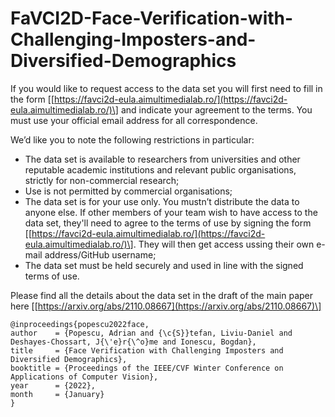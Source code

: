 # FaVCI2D-Face-Verification-with-Challenging-Imposters-and-Diversified-Demographics

 If you would like to request access to the data set you will first need to fill in the form \[[https://favci2d-eula.aimultimedialab.ro/](https://favci2d-eula.aimultimedialab.ro/)\] and indicate your agreement to the terms. You must use your official email address for all correspondence.

We’d like you to note the following restrictions in particular:

- The data set is available to researchers from universities and other reputable academic institutions and relevant public organisations, strictly for non-commercial research; 
- Use is not permitted by commercial organisations;
- The data set is for your use only. You mustn’t distribute the data to anyone else. If other members of your team wish to have access to the data set, they'll need to agree to the  terms of use by signing the form \[[https://favci2d-eula.aimultimedialab.ro/](https://favci2d-eula.aimultimedialab.ro/)\]. They will then get access ussing their own e-mail address/GitHub username;
- The data set must be held securely and used in line with the signed terms of use.


Please find all the details about the data set in the draft of the main paper here \[[https://arxiv.org/abs/2110.08667](https://arxiv.org/abs/2110.08667)\] 


```
@inproceedings{popescu2022face,
author    = {Popescu, Adrian and {\c{S}}tefan, Liviu-Daniel and Deshayes-Chossart, J{\'e}r{\^o}me and Ionescu, Bogdan},
title     = {Face Verification with Challenging Imposters and Diversified Demographics},
booktitle = {Proceedings of the IEEE/CVF Winter Conference on Applications of Computer Vision},
year      = {2022},
month     = {January}
}

```
